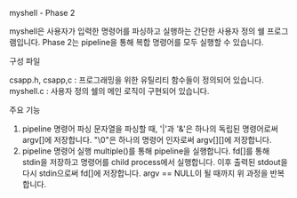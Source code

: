 myshell - Phase 2

myshell은 사용자가 입력한 명령어를 파싱하고 실행하는 간단한 사용자 정의 쉘 프로그램입니다.
Phase 2는 pipeline을 통해 복합 명령어를 모두 실행할 수 있습니다.


구성 파일

csapp.h, csapp,c : 프로그래밍을 위한 유틸리티 함수들이 정의되어 있습니다.
myshell.c : 사용자 정의 쉘의 메인 로직이 구현되어 있습니다.


주요 기능

1. pipeline 명령어 파싱
	문자열을 파싱할 때, '|'과 '&'은 하나의 독립된 명령어로써 argv[]에 저장합니다.
	"\0"은 하나의 명령어 인자로써 argv[][]에 저장합니다.
2. pipeline 명령어 실행
	multiple()를 통해 pipeline을 실행합니다.
	fd[]를 통해 stdin을 저장하고 명령어를 child process에서 실행합니다.
	이후 출력된 stdout을 다시 stdin으로써 fd[]에 저장합니다.
	argv == NULL이 될 때까지 위 과정을 반복합니다.
